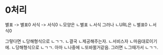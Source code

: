 # 0처리
별표 -> 별표0
서식 -> 서식0
ㄴ모양은
ㄴ별표
ㄴ서식
그러나
ㄴURL은
ㄴ별표0
ㄴ서식0

그렇다면
ㄴ당해형식으로
ㄴㄱㄱ.
ㄴ결국
ㄴ제공해주는자.
ㄴ서비스자
ㄴ마음대로이기에.
ㄴ당해형식으로
ㄴㄱㄱ.
아마
ㄴ나중에
ㄴ또바뀔거같음.
그러면
ㄴ그때가서
ㄴㄱㄱ.



